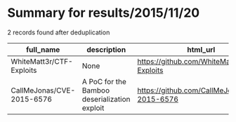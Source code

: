 
# Summary for results/2015/11/20
    
2 records found after deduplication

| full_name | description | html_url | matched_list | matched_count | pushed_at | size | stargazers_count | language | forks_count |
|---------------------------|----------------------------------------------|----------------------------------------------|---------------------------------|-----------------|---------------------------|--------|--------------------|------------|---------------|
| WhiteMatt3r/CTF-Exploits | None | https://github.com/WhiteMatt3r/CTF-Exploits | ['exploit'] | 1 | 2015-11-20 09:09:54+00:00 | 3 | 0 | C | 1 |
| CallMeJonas/CVE-2015-6576 | A PoC for the Bamboo deserialization exploit | https://github.com/CallMeJonas/CVE-2015-6576 | ['cve poc', 'cve-2', 'exploit'] | 3 | 2015-11-20 14:33:20+00:00 | 3 | 2 | Python | 1 |
